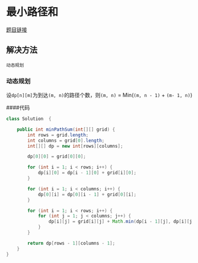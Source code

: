 # 最小路径和

[题目链接](https://leetcode-cn.com/problems/minimum-path-sum/)

## 解决方法

`动态规划`

### 动态规划

设`dp[n][m]`为到达`(m, n)`的路径个数，则`(m, n)` = Min(`(m, n - 1)` + `(m- 1, n)`)

####代码

```java
class Solution  {

    public int minPathSum(int[][] grid) {
        int rows = grid.length;
        int columns = grid[0].length;
        int[][] dp = new int[rows][columns];

        dp[0][0] = grid[0][0];

        for (int i = 1; i < rows; i++) {
            dp[i][0] = dp[i - 1][0] + grid[i][0];
        }

        for (int i = 1; i < columns; i++) {
            dp[0][i] = dp[0][i - 1] + grid[0][i];
        }

        for (int i = 1; i < rows; i++) {
            for (int j = 1; j < columns; j++) {
                dp[i][j] = grid[i][j] + Math.min(dp[i - 1][j], dp[i][j - 1]);
            }
        }

        return dp[rows - 1][columns - 1];
    }
}
```